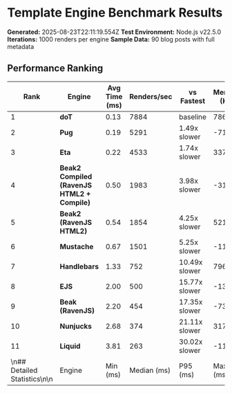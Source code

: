 # Template Engine Benchmark Results

**Generated:** 2025-08-23T22:11:19.554Z
**Test Environment:** Node.js v22.5.0
**Iterations:** 1000 renders per engine
**Sample Data:** 90 blog posts with full metadata

## Performance Ranking

| Rank | Engine | Avg Time (ms) | Renders/sec | vs Fastest | Memory (KB) |
|------|--------|---------------|-------------|------------|-------------|
| 1 | **doT** | 0.13 | 7884 | baseline | 786 |
| 2 | **Pug** | 0.19 | 5291 | 1.49x slower | -7111 |
| 3 | **Eta** | 0.22 | 4533 | 1.74x slower | 3373 |
| 4 | **Beak2 Compiled (RavenJS HTML2 + Compile)** | 0.50 | 1983 | 3.98x slower | -3187 |
| 5 | **Beak2 (RavenJS HTML2)** | 0.54 | 1854 | 4.25x slower | 52189 |
| 6 | **Mustache** | 0.67 | 1501 | 5.25x slower | -11757 |
| 7 | **Handlebars** | 1.33 | 752 | 10.49x slower | 796 |
| 8 | **EJS** | 2.00 | 500 | 15.77x slower | -13168 |
| 9 | **Beak (RavenJS)** | 2.20 | 454 | 17.35x slower | -7368 |
| 10 | **Nunjucks** | 2.68 | 374 | 21.11x slower | 3176 |
| 11 | **Liquid** | 3.81 | 263 | 30.02x slower | -11540 |
\n## Detailed Statistics\n\n| Engine | Min (ms) | Median (ms) | P95 (ms) | Max (ms) | Total (ms) |\n|--------|----------|-------------|----------|----------|------------|\n| **doT** | 0.12 | 0.12 | 0.14 | 0.62 | 127 |\n| **Pug** | 0.17 | 0.18 | 0.20 | 0.80 | 189 |\n| **Eta** | 0.20 | 0.21 | 0.25 | 1.07 | 221 |\n| **Beak2 Compiled (RavenJS HTML2 + Compile)** | 0.44 | 0.47 | 0.66 | 2.97 | 504 |\n| **Beak2 (RavenJS HTML2)** | 0.48 | 0.51 | 0.73 | 1.30 | 539 |\n| **Mustache** | 0.60 | 0.63 | 1.00 | 1.85 | 666 |\n| **Handlebars** | 1.21 | 1.26 | 1.71 | 2.47 | 1331 |\n| **EJS** | 1.90 | 1.96 | 2.36 | 3.57 | 2001 |\n| **Beak (RavenJS)** | 1.85 | 1.95 | 2.57 | 36.05 | 2201 |\n| **Nunjucks** | 2.39 | 2.56 | 3.16 | 5.37 | 2677 |\n| **Liquid** | 3.38 | 3.80 | 4.13 | 4.91 | 3808 |\n\n## Analysis\n\n### 🏆 Performance Leaders\n\n1. **doT** - Fastest overall with 0.13ms average render time\n2. **Pug** - Close second at 0.19ms (1.49x slower)\n3. **Eta** - Third place at 0.22ms\n\n### 📈 Performance Spread\n\nThe fastest engine (doT) is **30.0x faster** than the slowest (Liquid).\nMedian performance difference: 5.3x slower than fastest.\n\n### 💾 Memory Efficiency\n\n**Most memory efficient:** EJS (-13168 KB)\n**Highest memory usage:** Beak2 (RavenJS HTML2) (52189 KB)\n\n## Test Environment\n\n- **Node.js Version:** v22.5.0\n- **Platform:** darwin arm64\n- **Template Complexity:** Blog listing with 90 posts\n- **Data Variety:** Mixed content lengths, multiple authors, categories, tags\n- **Caching:** Disabled for all engines to ensure fair comparison\n- **Warmup:** 10 iterations before measurement\n- **Measurement:** 1000 timed iterations per engine\n\n---\n\n*Benchmark generated with the RavenJS renderer-benchmark package*\n
